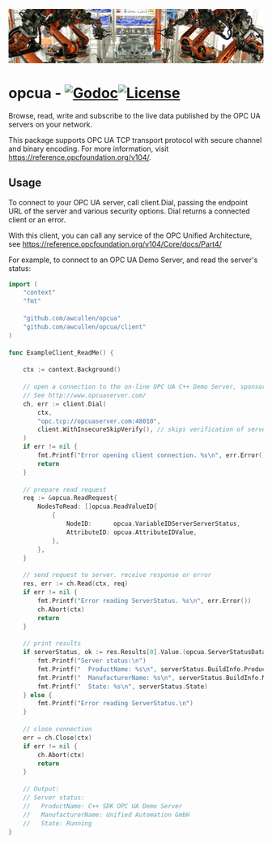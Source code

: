 ![robot][1]

# opcua - [![Godoc](http://img.shields.io/badge/go-documentation-blue.svg?style=flat-square)](https://pkg.go.dev/mod/github.com/awcullen/opcua)[![License](http://img.shields.io/badge/license-mit-blue.svg?style=flat-square)](https://raw.githubusercontent.com/awcullen/opcua/master/LICENSE)
Browse, read, write and subscribe to the live data published by the OPC UA servers on your network.

This package supports OPC UA TCP transport protocol with secure channel and binary encoding.  For more information, visit https://reference.opcfoundation.org/v104/.


## Usage
To connect to your OPC UA server, call client.Dial, passing the endpoint URL of the server and various security options. Dial returns a connected client or an error.

With this client, you can call any service of the OPC Unified Architecture, see https://reference.opcfoundation.org/v104/Core/docs/Part4/

For example, to connect to an OPC UA Demo Server, and read the server's status: 

```go
import (
	"context"
	"fmt"

	"github.com/awcullen/opcua"
	"github.com/awcullen/opcua/client"
)

func ExampleClient_ReadMe() {

	ctx := context.Background()

	// open a connection to the on-line OPC UA C++ Demo Server, sponsored by One-Way Automation Inc.
	// See http://www.opcuaserver.com/
	ch, err := client.Dial(
		ctx,
		"opc.tcp://opcuaserver.com:48010",
		client.WithInsecureSkipVerify(), // skips verification of server certificate
	)
	if err != nil {
		fmt.Printf("Error opening client connection. %s\n", err.Error())
		return
	}

	// prepare read request
	req := &opcua.ReadRequest{
		NodesToRead: []opcua.ReadValueID{
			{
				NodeID:      opcua.VariableIDServerServerStatus,
				AttributeID: opcua.AttributeIDValue,
			},
		},
	}

	// send request to server. receive response or error
	res, err := ch.Read(ctx, req)
	if err != nil {
		fmt.Printf("Error reading ServerStatus. %s\n", err.Error())
		ch.Abort(ctx)
		return
	}

	// print results
	if serverStatus, ok := res.Results[0].Value.(opcua.ServerStatusDataType); ok {
		fmt.Printf("Server status:\n")
		fmt.Printf("  ProductName: %s\n", serverStatus.BuildInfo.ProductName)
		fmt.Printf("  ManufacturerName: %s\n", serverStatus.BuildInfo.ManufacturerName)
		fmt.Printf("  State: %s\n", serverStatus.State)
	} else {
		fmt.Printf("Error reading ServerStatus.\n")
	}

	// close connection
	err = ch.Close(ctx)
	if err != nil {
		ch.Abort(ctx)
		return
	}

	// Output:
	// Server status:
	//   ProductName: C++ SDK OPC UA Demo Server
	//   ManufacturerName: Unified Automation GmbH
	//   State: Running
}


```


 [1]: robot6.jpg